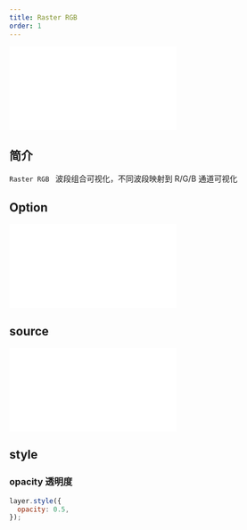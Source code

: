 ```yaml
---
title: Raster RGB
order: 1
---
```


<embed src="@/docs/api/common/style.md"></embed>

## 简介

`Raster RGB ` 波段组合可视化，不同波段映射到 R/G/B 通道可视化

## Option

<embed src="@/docs/api/common/layer/options.zh.md"></embed>

## source

<embed src="@/docs/api/common/source/raster/raster_rgb.zh.md"></embed>

## style

### opacity 透明度

```js
layer.style({
  opacity: 0.5,
});
```

